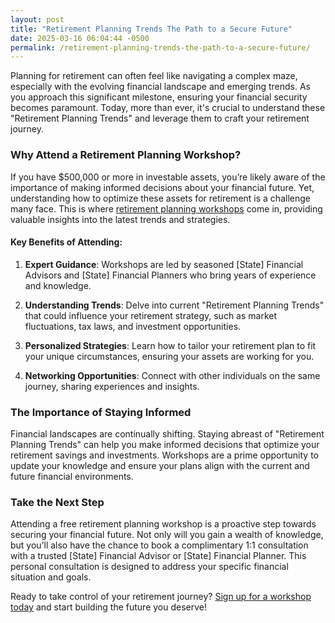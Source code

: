 ```yaml
---
layout: post
title: "Retirement Planning Trends The Path to a Secure Future"
date: 2025-03-16 06:04:44 -0500
permalink: /retirement-planning-trends-the-path-to-a-secure-future/
---
```



Planning for retirement can often feel like navigating a complex maze, especially with the evolving financial landscape and emerging trends. As you approach this significant milestone, ensuring your financial security becomes paramount. Today, more than ever, it's crucial to understand these "Retirement Planning Trends" and leverage them to craft your retirement journey.

### Why Attend a Retirement Planning Workshop?

If you have $500,000 or more in investable assets, you’re likely aware of the importance of making informed decisions about your financial future. Yet, understanding how to optimize these assets for retirement is a challenge many face. This is where [retirement planning workshops](https://workshopsforretirement.com) come in, providing valuable insights into the latest trends and strategies.

#### Key Benefits of Attending:

1. **Expert Guidance**: Workshops are led by seasoned [State] Financial Advisors and [State] Financial Planners who bring years of experience and knowledge.
   
2. **Understanding Trends**: Delve into current "Retirement Planning Trends" that could influence your retirement strategy, such as market fluctuations, tax laws, and investment opportunities.
   
3. **Personalized Strategies**: Learn how to tailor your retirement plan to fit your unique circumstances, ensuring your assets are working for you.

4. **Networking Opportunities**: Connect with other individuals on the same journey, sharing experiences and insights.

### The Importance of Staying Informed

Financial landscapes are continually shifting. Staying abreast of "Retirement Planning Trends" can help you make informed decisions that optimize your retirement savings and investments. Workshops are a prime opportunity to update your knowledge and ensure your plans align with the current and future financial environments.

### Take the Next Step

Attending a free retirement planning workshop is a proactive step towards securing your financial future. Not only will you gain a wealth of knowledge, but you’ll also have the chance to book a complimentary 1:1 consultation with a trusted [State] Financial Advisor or [State] Financial Planner. This personal consultation is designed to address your specific financial situation and goals.

Ready to take control of your retirement journey? [Sign up for a workshop today](https://workshopsforretirement.com) and start building the future you deserve!
